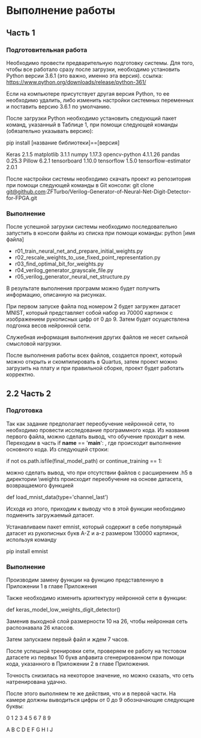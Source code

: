 # Выполнение работы
## Часть 1
### Подготовительная работа
Необходимо провести предварительную подготовку системы. Для того, чтобы все работало сразу после загрузки, необходимо установить Python версии 3.6.1 (это важно, именно эта версия). 
ссылка: https://www.python.org/downloads/release/python-361/

Если на компьютере присутствует другая версия Python, то ее необходимо удалить, либо изменить настройки системных переменных и поставить версию 3.6.1 по умолчанию.

После загрузки Python необходимо установить следующий пакет команд, указанный в Таблице 1, при помощи следующей команды (обязательно указывать версию):

pip install [название библиотеки]==[версия]

Keras 2.1.5
matplotlib 3.1.1
numpy 1.17.3
opencv-python 4.1.1.26
pandas 0.25.3
Pillow 6.2.1
tensorboard 1.10.0
tensorflow 1.5.0
tensorflow-estimator 2.0.1

После настройки системы необходимо скачать проект из репозитория при помощи следующей команды в Git консоли:
git clone git@github.com:ZFTurbo/Verilog-Generator-of-Neural-Net-Digit-Detector-for-FPGA.git

### Выполнение
После успешной загрузки системы необходимо последовательно запустить в консоли файлы из списка при помощи команды:
python [имя файла]
- r01_train_neural_net_and_prepare_initial_weights.py
- r02_rescale_weights_to_use_fixed_point_representation.py
- r03_find_optimal_bit_for_weights.py
- r04_verilog_generator_grayscale_file.py
- r05_verilog_generator_neural_net_structure.py

В результате выполнения программ можно будет получить информацию, описанную на рисунках.

При первом запуске файла под номером 2 будет загружен датасет MNIST, который представляет собой набор из 70000 картинок с изображением рукописных цифр от 0 до 9. Затем будет осуществлена подгонка весов нейронной сети.

Служебная информация выполнения других файлов не несет сильной смысловой нагрузки.

После выполнения работы всех файлов, создается проект, который можно открыть и скомпилировать в Quartus, затем проект можно загрузить на плату и при правильной сборке, проект будет работать корректно.

## 2.2 Часть 2
### Подготовка
Так как задание предполагает переобучение нейронной сети, то необходимо провести исследование программного кода. Из названия первого файла, можно сделать вывод, что обучение проходит в нем. Переходим в часть if __name__ == '__main__': , где происходит выполнение основного кода. Из следующей строки:

if not os.path.isfile(final_model_path) or continue_training == 1:

можно сделать вывод, что при отсутствии файлов с расширением .h5 в директории \weights происходит переобучение на основе датасета, возвращаемого функцией

def load_mnist_data(type='channel_last')

Исходя из этого, приходим к выводу что в этой функции необходимо подменить загружаемый датасет.

Устанавливаем пакет emnist, который содержит в себе популярный датасет из рукописных букв A-Z и a-z размером 130000 картинок,  используя команду 

pip install emnist

### Выполнение

Производим замену функции на функцию представленную в Приложении 1 в главе Приложения

Также необходимо изменить архитектуру нейронной сети в функции:

def keras_model_low_weights_digit_detector()

Заменив выходной слой размерности 10 на 26, чтобы нейронная сеть распознавала 26 классов.

Затем запускаем первый файл и ждем 7 часов.

После успешной тренировки сети, проверяем ее работу на тестовом датасете из первых 10 букв алфавита сгенерированном при помощи кода, указанного в Приложении 2 в главе Приложения. 

Точность снизилась на некоторое значение, но можно сказать, что сеть натренирована удачно. 

После этого выполняем те же действия, что и в первой части. На камере должны выводиться цифры от 0 до 9 обозначающие следующие буквы:

0 1 2 3 4 5 6 7 8 9

A B C D E F G H I J
